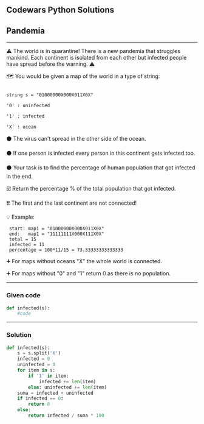 
Codewars Python Solutions
---
## Pandemia <br>
---
⚠️ The world is in quarantine! There is a new pandemia that struggles mankind. Each continent is isolated from each other but infected people have spread before the warning. ⚠️

🗺️ You would be given a map of the world in a type of string:
```

string s = "01000000X000X011X0X"

'0' : uninfected

'1' : infected

'X' : ocean
```
⚫ The virus can't spread in the other side of the ocean.

⚫ If one person is infected every person in this continent gets infected too.

⚫ Your task is to find the percentage of human population that got infected in the end.

☑️ Return the percentage % of the total population that got infected.

❗❗ The first and the last continent are not connected!

💡 Example:
```
 start: map1 = "01000000X000X011X0X"
 end:   map1 = "11111111X000X111X0X"
 total = 15
 infected = 11
 percentage = 100*11/15 = 73.33333333333333
 ```
➕ For maps without oceans "X" the whole world is connected.

➕ For maps without "0" and "1" return 0 as there is no population.

---
### Given code
```python
def infected(s):
    #code    
```
---
### Solution
```python
def infected(s):
    s = s.split('X')
    infected = 0
    uninfected = 0
    for item in s:
        if '1' in item:
            infected += len(item)
        else: uninfected += len(item)
    suma = infected + uninfected
    if infected == 0:
        return 0
    else:
        return infected / suma * 100
```
